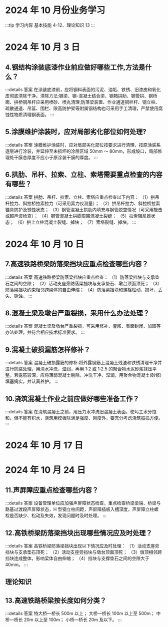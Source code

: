 # 2024 年 10 月份业务学习

:::tip 学习内容
基本技能 4-12、理论知识 13
:::

# 2024 年 10 月 3 日

## 4.钢结构涂装底漆作业前应做好哪些工作,方法是什么？

:::details 答案
在涂装底漆前，应将钢料表面的污泥、油垢、铁锈、旧漆皮和氧化皮彻底清除干净。清除方法:钢梁、钢-混凝土结合梁、钢箱拱肋、钢管拱、钢桥面、拱桥钢吊杆应采用喷砂、喷丸清理;防落梁装置、作业通道钢栏杆、钢立柱、疏散通道、吊篮、围栏、限高防护架等附属钢结构也可采用手工清理，严禁使用腐蚀性物质清理钢表面。
:::

## 5.涂膜维护涂装时，应对局部劣化部位如何处理?

:::details 答案
涂膜维护涂装时，应对局部劣化部位按要求进行清理，按原涂装系逐层进行涂装，并延伸至未损坏的涂层区域 50mm ～ 80mm，形成坡口，局部修理处干膜总厚度不应小于原涂装干膜的厚度。
:::

## 6.拱肋、吊杆、拉索、立柱、索塔需要重点检查的内容有哪些？

:::details 答案
拱肋、吊杆、拉索、立柱、索塔应重点检查以下内容：
（1）拱吊杆拉力、斜拉桥拉索拉力（可采用索力仪测量）；
（2）拱吊杆拉力、斜拉桥拉索锚具防护及锈蚀状态；
（3）钢管混凝土拱肋内填充与钢管脱空情况（可采用敲击或超声波检查）；
（4）钢管混凝土拱脚周围混凝土裂缝；
（5）拉索阻尼器状态；
（6）拱上立柱混凝土裂缝、掉块；
（7）索塔裂缝、掉块。
:::

# 2024 年 10 月 10 日

## 7.高速铁路桥梁防落梁挡块应重点检查哪些内容？

:::details 答案
高速铁路桥梁防落梁挡块应重点检查：
（1）防落梁挡块与支承垫石之间的空隙；
（2）活动支座旁防落梁挡块与支承垫石、墩台顶面顶死；
（3）防落梁挡块约束相邻跨梁体的自由伸缩；
（4）防落梁挡块和螺栓松动、损坏、丢失、锈蚀。
:::

## 8.混凝土梁及墩台严重裂损，采用什么办法处理？

:::details 答案
混凝土梁及墩台严重裂损，可采用修补、灌浆、表面封闭、加固等办法处理，并符合相应技术标准要求。
:::

## 9.混凝土破损漏筋怎样修补？

:::details 答案
混凝土破损露筋的修补:将外露钢筋上混凝土残渣和铁锈清理干净并进行防腐处理，用清水冲洗，湿润，再用 1:2 或 1:2.5 的聚合物水泥砂浆抹压平整。若露筋较深，应将薄弱混凝土剔除，冲洗干净，湿润，用聚合物混凝土(砂浆)填塞捣实，并认真养护。
:::

## 10.浇筑混凝土作业之前应做好哪些准备工作？

:::details 答案
在浇筑混凝土之前，用压力水冲洗旧混凝土表面，使圬工水分饱和，但不能有积水，浇筑用模板除满足强度、刚度外，要充分考虑浇筑振捣方便。
:::

# 2024 年 10 月 17 日

# 2024 年 10 月 24 日

## 11.声屏障应重点检查哪些内容？

:::details 答案
设备管理单位应加强声屏障状态检查，重点检查桥梁梁端、桥梁与路基过渡段声屏障状态，H 型钢立柱间距，声屏障插板入槽深度，声屏障立柱螺栓是否缺少、松动及失效，发现问题时及时处理。
:::

## 12.高铁桥梁防落梁挡块出现哪些情况应及时处理？

:::details 答案
高铁桥梁防落梁挡块出现以下情况应及时处理：
（1）活动支座旁挡块与支承垫石顶死；
（2）活动支座旁挡块与墩台顶面顶死；
（3）墩顶相邻跨挡块连成整体，影响梁体自由伸缩；
（4）挡块与支撑垫石之间的空隙大于 40mm。
:::

## 理论知识

## 13.高速铁路桥梁按长度如何分类？

:::details 答案
特大桥—桥长 500m 以上；
大桥—桥长 100m 以上至 500m；
中桥—桥长 20m 以上至 100m；
小桥—桥长 20m 及以下。
:::
